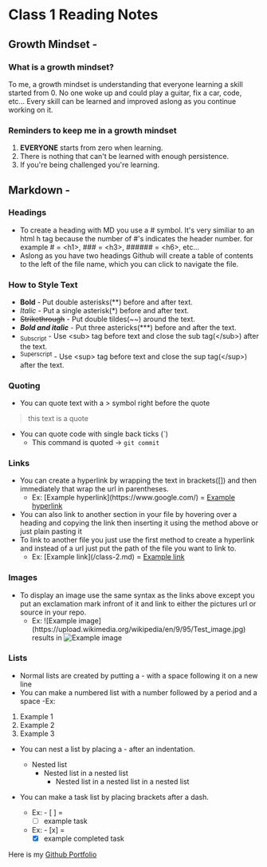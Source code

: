 # Class 1 Reading Notes

## Growth Mindset -

### What is a growth mindset?

To me, a growth mindset is understanding that everyone learning a skill started from 0. No one woke up and could play a guitar, fix a car, code, etc... Every skill can be learned and improved aslong as you continue working on it.

### Reminders to keep me in a growth mindset

1. **EVERYONE** starts from zero when learning.
2. There is nothing that can't be learned with enough persistence.
3. If you're being challenged you're learning.

## Markdown -

### Headings

- To create a heading with MD you use a # symbol. It's very similiar to an html h tag because the number of #'s indicates the header number. for example # = &lt;h1>, ### =  &lt;h3>, ###### = &lt;h6>, etc...
- Aslong as you have two headings Github will create a table of contents to the left of the file name, which you can click to navigate the file.

### How to Style Text

- **Bold** - Put double asterisks(\**) before and after text.
- *Italic* - Put a single asterisk(\*) before and after text.
- ~~Strikethrough~~ - Put double tildes(\~~) around the text.
- ***Bold and italic*** - Put three astericks(\*\*\*) before and after the text.
- <sub>Subscript</sub> - Use &lt;sub> tag before text and close the sub tag(&lt;/sub>) after the text.
- <sup>Superscript</sup> - Use &lt;sup> tag before text and close the sup tag(&lt;/sup>) after the text.

### Quoting

- You can quote text with a > symbol right before the quote

> this text is a quote

- You can quote code with single back ticks (\`)
  - This command is quoted -> `git commit`

### Links

- You can create a hyperlink by wrapping the text in brackets([]) and then immediately that wrap the url in parentheses.
  - Ex: \[Example hyperlink](https:/[]()/www[]().google.[]()com/) = [Example hyperlink](https://www.google.com/)
- You can also link to another section in your file by hovering over a heading and copying the link then inserting it using the method above or just plain pasting it
- To link to another file you just use the first method to create a hyperlink and instead of a url just put the path of the file you want to link to.
  - Ex: \[Example link](/class-2.md) = [Example link](/class-2.md)

### Images

- To display an image use the same syntax as the links above except you put an exclamation mark infront of it and link to either the pictures url or source in your repo.
  - Ex: \!\[Example image](https[]()://upload.wikimedia.org/wikipedia/en/9/95/Test_image.jpg) results in
 ![Example image](https://upload.wikimedia.org/wikipedia/en/9/95/Test_image.jpg)

### Lists

- Normal lists are created by putting a - with a space following it on a new line
- You can make a numbered list with a number followed by a period and a space
  -Ex:

1. Example 1
2. Example 2
3. Example 3

- You can nest a list by placing a - after an indentation.
  - Nested list
    - Nested list in a nested list
      - Nested list in a nested list in a nested list

- You can make a task list by placing brackets after a dash.
  - Ex: - [ ] =
    - [ ] example task
  - Ex: - [x] =
    - [x] example completed task

Here is my [Github Portfolio](https://github.com/AdrianButler)
